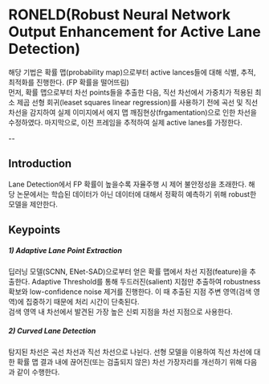 # RONELD(Robust Neural Network Output Enhancement for Active Lane Detection)  
해당 기법은 확률 맵(probability map)으로부터 active lances들에 대해 식별, 추적, 최적화를 진행한다. (FP 확률을 떨어뜨림)  
먼저, 확률 맵으로부터 차선 points들을 추출한 다음, 직선 차선에서 가중치가 적용된 최소 제곱 선형 회귀(leaset squares linear regression)를 사용하기 전에 곡선 및 직선 차선을 감지하여
실제 이미지에서 에지 맵 깨짐현상(frgamentation)으로 인한 차선을 수정하였다. 마지막으로, 이전 프레임을 추적하여 실제 active lanes를 가정한다.  

--
## Introduction  
Lane Detection에서 FP 확률이 높을수록 자율주행 시 제어 불안정성을 초래한다. 해당 논문에서는 학습된 데이터가 아닌 데이터에 대해서 정확히 예측하기 위해 robust한 모델을 제안한다.  

## Keypoints  
##### 1) Adaptive Lane Point Extraction  
딥러닝 모델(SCNN, ENet-SAD)으로부터 얻은 확률 맵에서 차선 지점(feature)을 추출한다. Adaptive Threshold를 통해 두드러진(salient) 지점만 추출하여 robustness 확보와 
low-confidence noise 제거를 진행한다. 이 때 추출된 지점 주변 영역(검색 영역)에 집중하기 때문에 처리 시간이 단축된다.  
검색 영역 내 차선에서 발견된 가장 높은 신뢰 지점을 차선 지점으로 사용한다.
##### 2) Curved Lane Detection  
탐지된 차선은 곡선 차선과 직선 차선으로 나뉜다. 선형 모델을 이용하여 직선 차선에 대한 확률 맵 결과 내에 끊어진(또는 검출되지 않은) 차선 가장자리를 개선하기 위해 다음과 같이 수행한다.  
